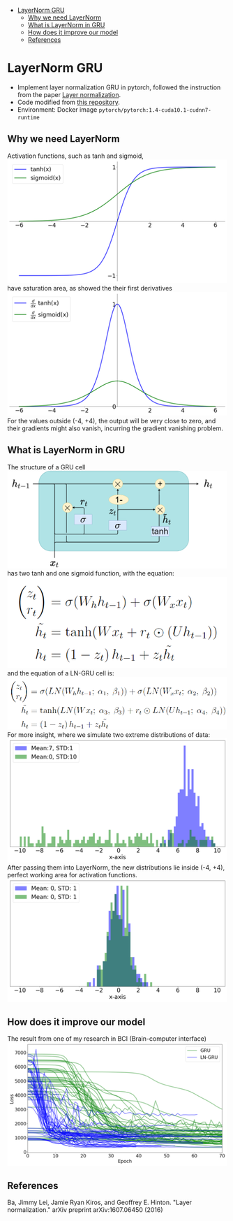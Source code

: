 - [LayerNorm GRU](#LayerNorm-GRU) <br>
    - [Why we need LayerNorm](#Why-we-need-LayerNorm) <br>
    - [What is LayerNorm in GRU](#What-is-LayerNorm-in-GRU) <br>
    - [How does it improve our model](#How-does-it-improve-our-model) <br>
    - [References](#References) <br>

# LayerNorm GRU
* Implement layer normalization GRU in pytorch, followed the instruction from the paper [Layer normalization](https://arxiv.org/abs/1607.06450).
* Code modified from [this repository](https://github.com/seba-1511/lstms.pth/blob/master/lstms/lstm.py).
* Environment: Docker image ```pytorch/pytorch:1.4-cuda10.1-cudnn7-runtime```

## Why we need LayerNorm
Activation functions, such as tanh and sigmoid,
![](/Figures/sigmoid_and_tanh.png)  
have saturation area, as showed the their first derivatives 
![](/Figures/derivative_sigmoid_and_tanh.png)  
For the values outside (-4, +4), the output will be very close to zero, and their gradients might also vanish, incurring the gradient vanishing problem.  

## What is LayerNorm in GRU
The structure of a GRU cell ![](/Figures/GRU_cell.png) has two tanh and one sigmoid function, with the equation: 
![](/Figures/GRU_eq.png)  
and the equation of a LN-GRU cell is: 
![](/Figures/LN-GRU_eq.png)  
For more insight, where we simulate two extreme distributions of data:
![](/Figures/activation_histogram_before.png)
After passing them into LayerNorm, the new distributions lie inside (-4, +4), perfect working area for activation functions.
![](/Figures/activation_histogram_after.png)

## How does it improve our model
The result from one of my research in BCI (Brain-computer interface)
![](/Figures/loss_to_epoch.png)

## References
Ba, Jimmy Lei, Jamie Ryan Kiros, and Geoffrey E. Hinton. "Layer normalization." arXiv preprint arXiv:1607.06450 (2016)